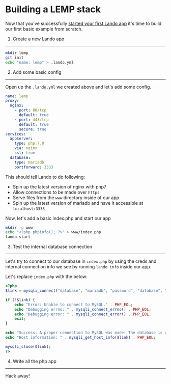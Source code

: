 Building a LEMP stack
=====================

Now that you've successfully [started your first Lando app](./first-app.md) it's time to build our first basic example from scratch.

1. Create a new Lando app
-------------------------

```bash
mkdir lemp
git init
echo "name: lemp" > .lando.yml
```

2. Add some basic config
------------------------

Open up the `.lando.yml` we created above and let's add some config.

```yml
name: lemp
proxy:
  nginx:
    - port: 80/tcp
      default: true
    - port: 443/tcp
      default: true
      secure: true
services:
  appserver:
    type: php:7.0
    via: nginx
    ssl: true
  database:
    type: mariadb
    portforward: 3333
```

This should tell Lando to do following:

  * Spin up the latest version of nginx with php7
  * Allow connections to be made over `https`
  * Serve files from the `www` directory inside of our app
  * Spin up the latest version of mariadb and have it accessible at `localhost:3333`

Now, let's add a basic index.php and start our app

```bash
mkdir -p www
echo "<?php phpinfo(); ?>" > www/index.php
lando start
```

3. Test the internal database connection
----------------------------------------

Let's try to connect to our database in `index.php` by using the creds and internal connection info we see by running `lando info` inside our app.

Let's replace `index.php` with the below:

```php
<?php
$link = mysqli_connect("database", "mariadb", "password", "database", "3306");

if (!$link) {
    echo "Error: Unable to connect to MySQL." . PHP_EOL;
    echo "Debugging errno: " . mysqli_connect_errno() . PHP_EOL;
    echo "Debugging error: " . mysqli_connect_error() . PHP_EOL;
    exit;
}

echo "Success: A proper connection to MySQL was made! The database is great." . PHP_EOL;
echo "Host information: " . mysqli_get_host_info($link) . PHP_EOL;

mysqli_close($link);
?>
```

4. Write all the php app
------------------------

Hack away!
